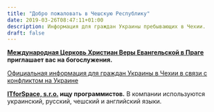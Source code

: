 ```yaml
---
title: "Добро пожаловать в Чешскую Республику"
date: 2019-03-26T08:47:11+01:00
description: Информация для граждан Украины пребывающих в Чехии.
draft: false
---
```


**[Международная Церковь Христиан Веры Евангельской в Праге](https://kvep.cz) приглашает вас на богослужения.**

[Официальная информация для граждан Украины в Чехии в связи с конфликтом на Украине](https://www.mvcr.cz/clanek/informace-pro-obcany-ukrajiny.aspx?q=Y2hudW09Mg%3d%3d)

**[ITforSpace, s.r.o.](https://wwww.itforspace.com) ищу программистов.** В компании используются украинский, русский, чешский и английский языки.
